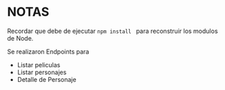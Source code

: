 # NOTAS

Recordar que debe de ejecutar 
```npm install ```
para reconstruir los modulos de Node.


Se realizaron Endpoints para 
  * Listar peliculas
  * Listar personajes
  * Detalle de Personaje
